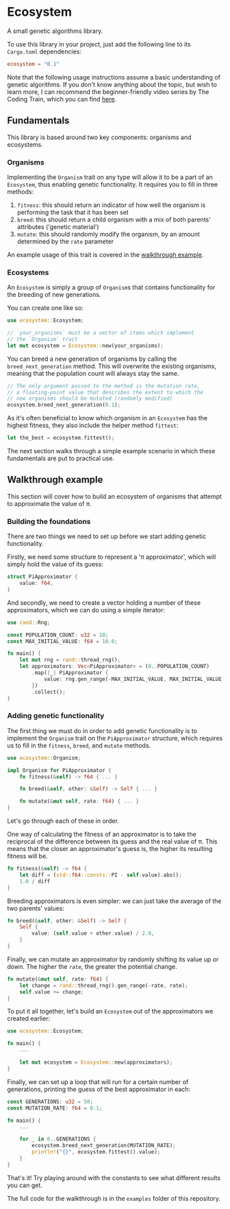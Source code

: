 # Ecosystem

A small genetic algorithms library.

To use this library in your project, just add the following line to its `Cargo.toml` dependencies:

```toml
ecosystem = "0.1"
```

Note that the following usage instructions assume a basic understanding of genetic algorithms. If you don't know anything about the topic, but wish to learn more, I can recommend the beginner-friendly video series by The Coding Train, which you can find [here](https://www.youtube.com/playlist?list=PLRqwX-V7Uu6bJM3VgzjNV5YxVxUwzALHV).

## Fundamentals

This library is based around two key components: organisms and ecosystems.

### Organisms

Implementing the `Organism` trait on any type will allow it to be a part of an `Ecosystem`, thus enabling genetic functionality. It requires you to fill in three methods:

1. `fitness`: this should return an indicator of how well the organism is performing the task that it has been set
2. `breed`: this should return a child organism with a mix of both parents' attributes ('genetic material')
3. `mutate`: this should randomly modify the organism, by an amount determined by the `rate` parameter

An example usage of this trait is covered in the [walkthrough example](#walkthrough-example).

### Ecosystems

An `Ecosystem` is simply a group of `Organism`s that contains functionality for the breeding of new generations.

You can create one like so:

```rust
use ecosystem::Ecosystem;

// `your_organisms` must be a vector of items which implement
// the `Organism` trait
let mut ecosystem = Ecosystem::new(your_organisms);
```

You can breed a new generation of organisms by calling the `breed_next_generation` method. This will overwrite the existing organisms, meaning that the population count will always stay the same.

```rust
// The only argument passed to the method is the mutation rate,
// a floating-point value that describes the extent to which the
// new organisms should be mutated (randomly modified)
ecosystem.breed_next_generation(0.1);
```

As it's often beneficial to know which organism in an `Ecosystem` has the highest fitness, they also include the helper method `fittest`:

```rust
let the_best = ecosystem.fittest();
```

The next section walks through a simple example scenario in which these fundamentals are put to practical use.

## Walkthrough example

This section will cover how to build an ecosystem of organisms that attempt to approximate the value of π.

### Building the foundations

There are two things we need to set up before we start adding genetic functionality.

Firstly, we need some structure to represent a 'π approximator', which will simply hold the value of its guess:

```rust
struct PiApproximator {
    value: f64,
}
```

And secondly, we need to create a vector holding a number of these approximators, which we can do using a simple iterator:

```rust
use rand::Rng;

const POPULATION_COUNT: u32 = 10;
const MAX_INITIAL_VALUE: f64 = 10.0;

fn main() {
    let mut rng = rand::thread_rng();
    let approximators: Vec<PiApproximator> = (0..POPULATION_COUNT)
        .map(|_| PiApproximator {
            value: rng.gen_range(-MAX_INITIAL_VALUE, MAX_INITIAL_VALUE),
        })
        .collect();
}
```

### Adding genetic functionality

The first thing we must do in order to add genetic functionality is to implement the `Organism` trait on the `PiApproximator` structure, which requires us to fill in the `fitness`, `breed`, and `mutate` methods.

```rust
use ecosystem::Organism;

impl Organism for PiApproximator {
    fn fitness(&self) -> f64 { ... }

    fn breed(&self, other: &Self) -> Self { ... }

    fn mutate(&mut self, rate: f64) { ... }
}
```

Let's go through each of these in order.

One way of calculating the fitness of an approximator is to take the reciprocal of the difference between its guess and the real value of π. This means that the closer an approximator's guess is, the higher its resulting fitness will be.

```rust
fn fitness(&self) -> f64 {
    let diff = (std::f64::consts::PI - self.value).abs();
    1.0 / diff
}
```

Breeding approximators is even simpler: we can just take the average of the two parents' values:

```rust
fn breed(&self, other: &Self) -> Self {
    Self {
        value: (self.value + other.value) / 2.0,
    }
}
```

Finally, we can mutate an approximator by randomly shifting its value up or down. The higher the `rate`, the greater the potential change.

```rust
fn mutate(&mut self, rate: f64) {
    let change = rand::thread_rng().gen_range(-rate, rate);
    self.value += change;
}
```

To put it all together, let's build an `Ecosystem` out of the approximators we created earlier:

```rust
use ecosystem::Ecosystem;

fn main() {
    ...

    let mut ecosystem = Ecosystem::new(approximators);
}
```

Finally, we can set up a loop that will run for a certain number of generations, printing the guess of the best approximator in each:

```rust
const GENERATIONS: u32 = 50;
const MUTATION_RATE: f64 = 0.1;

fn main() {
    ...

    for _ in 0..GENERATIONS {
        ecosystem.breed_next_generation(MUTATION_RATE);
        println!("{}", ecosystem.fittest().value);
    }
}
```

That's it! Try playing around with the constants to see what different results you can get.

The full code for the walkthrough is in the `examples` folder of this repository.
